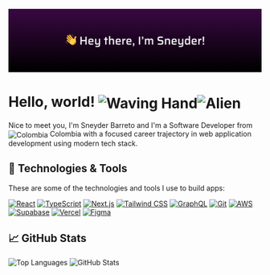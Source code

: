 ![Header](https://raw.githubusercontent.com/sneyderdev/sneyderdev/master/github-header.png)

# Hello, world! <img align="center" src="https://raw.githubusercontent.com/Tarikul-Islam-Anik/Animated-Fluent-Emojis/master/Emojis/Hand%20gestures/Waving%20Hand.png" alt="Waving Hand" width="32" height="32" /><img align="center" src="https://raw.githubusercontent.com/Tarikul-Islam-Anik/Animated-Fluent-Emojis/master/Emojis/Smilies/Alien.png" alt="Alien" width="32" height="32" />

Nice to meet you, I'm Sneyder Barreto and I'm a Software Developer from <img align="center" src="https://flagcdn.com/co.svg" width="16px" height="12px" alt="Colombia" /> Colombia with a focused career trajectory in web application development using modern tech stack.

## 🔨 Technologies & Tools

These are some of the technologies and tools I use to build apps:

[![React](https://skillicons.dev/icons?i=react)](https://react.dev/) [![TypeScript](https://skillicons.dev/icons?i=ts)](https://www.typescriptlang.org/) [![Next.js](https://skillicons.dev/icons?i=nextjs)](https://nextjs.org/) [![Tailwind CSS](https://skillicons.dev/icons?i=tailwind)](https://tailwindcss.com/) [![GraphQL](https://skillicons.dev/icons?i=graphql)](https://graphql.org/) [![Git](https://skillicons.dev/icons?i=git)](https://git-scm.com/) [![AWS](https://skillicons.dev/icons?i=aws)](https://aws.amazon.com/) [![Supabase](https://skillicons.dev/icons?i=supabase)](https://supabase.com/) [![Vercel](https://skillicons.dev/icons?i=vercel)](https://vercel.com/) [![Figma](https://skillicons.dev/icons?i=figma)](https://figma.com/)

## 📈 GitHub Stats

<img align="center" src="https://github-readme-stats.vercel.app/api/top-langs/?username=sneyderdev&show_icons=true&title_color=fff&bg_color=90,3a0943,000&text_color=fff&icon_color=c435e8&hide_border=true&langs_count=3" alt="Top Languages" />
<img align="center" src="https://github-readme-stats.vercel.app/api?username=sneyderdev&show_icons=true&title_color=fff&bg_color=90,3a0943,000&text_color=fff&icon_color=c435e8&hide_border=true" alt="GitHub Stats" />
